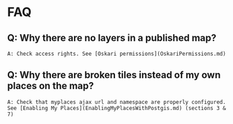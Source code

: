 # FAQ

##  Q: Why there are no layers in a published map?
	A: Check access rights. See [Oskari permissions](OskariPermissions.md)

##  Q: Why there are broken tiles instead of my own places on the map?
	A: Check that myplaces ajax url and namespace are properly configured.  See [Enabling My Places](EnablingMyPlacesWithPostgis.md) (sections 3 & 7)


